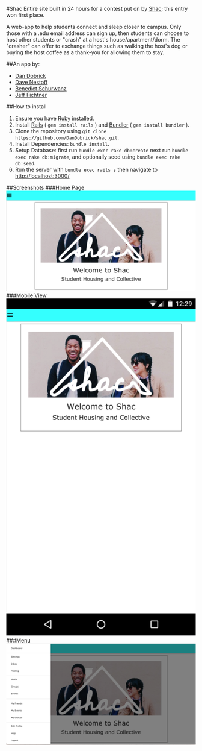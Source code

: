 #Shac
Entire site built in 24 hours for a contest put on by [Shac](http://www.shac.io); this entry won first place.

A web-app to help students connect and sleep closer to campus. Only those with a .edu email address can sign up, then students can choose to host other students or "crash" at a host's house/apartment/dorm. The "crasher" can offer to exchange things such as walking the host's dog or buying the host coffee as a thank-you for allowing them to stay.

##An app by:
- [Dan Dobrick](https://github.com/DanDobrick)
- [Dave Nestoff](https://github.com/dnestoff)
- [Benedict Schurwanz](https://github.com/benedictify)
- [Jeff Fichtner](https://github.com/jeff-fichtner)

##How to install
1. Ensure you have [Ruby](https://github.com/ruby/ruby#how-to-get-ruby) installed.
2. Install [Rails](https://github.com/rails/rails) ( `gem install rails` ) and [Bundler](https://github.com/bundler/bundler) ( `gem install bundler` ).
3. Clone the repository using `git clone https://github.com/DanDobrick/shac.git`.
4. Install Dependencies: `bundle install`.
5. Setup Database: first run `bundle exec rake db:create` next run `bundle exec rake db:migrate`, and optionally seed using `bundle exec rake db:seed`.
6. Run the server with `bundle exec rails s` then navigate to [http://localhost:3000/](http://localhost:3000/)

##Screenshots
###Home Page
![Home Page](/screenshots/home.png?raw=true "Home Page")
###Mobile View
![Mobile View](/screenshots/mobile-home.png?raw=true "Mobile View")
###Menu
![Menu Bar](/screenshots/menu.png?raw=true "Menu")
